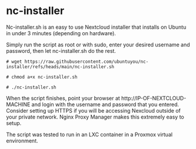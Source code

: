# nc-installer

Nc-installer.sh is an easy to use Nextcloud installer that installs on Ubuntu in under 3 minutes (depending on hardware).

Simply run the script as root or with sudo, enter your desired username and password, then let nc-installer.sh do the rest.

```
# wget https://raw.githubusercontent.com/ubuntuyou/nc-installer/refs/heads/main/nc-installer.sh

# chmod a+x nc-installer.sh

# ./nc-installer.sh
```
When the script finishes, point your browser at http://IP-OF-NEXTCLOUD-MACHINE and login with the username and password that you entered.
Consider setting up HTTPS if you will be accessing Nexcloud outside of your private network. Nginx Proxy Manager makes this extremely easy to setup.

The script was tested to run in an LXC container in a Proxmox virtual environment.
